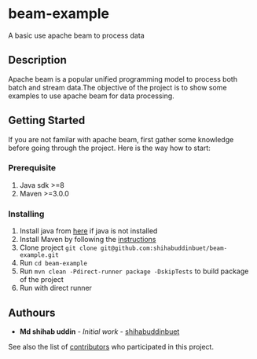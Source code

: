 # beam-example
A basic use apache beam to process data

## Description
Apache beam is a popular unified  programming model to process both batch and stream
data.The objective of the project is to show some examples to use apache beam
for data processing.

## Getting Started
If you are not familar with apache beam, first gather some knowledge before
going through the project. Here is the way how to start:

### Prerequisite
1. Java sdk >=8
2. Maven >=3.0.0

### Installing
1. Install java from [here](https://www.java.com/en/download/) if java is not installed
2. Install Maven by following the [instructions](https://maven.apache.org/install.html)
5. Clone project `git clone git@github.com:shihabuddinbuet/beam-example.git`
6. Run `cd beam-example`
7. Run `mvn clean -Pdirect-runner package -DskipTests` to build package of the project
8. Run with direct runner

## Authours
* **Md shihab uddin** - *Initial work* - [shihabuddinbuet](https://github.com/shihabuddinbuet)

See also the list of [contributors](https://github.com/shihabuddinbuet/beam-example/graphs/contributors) who participated in this project.

